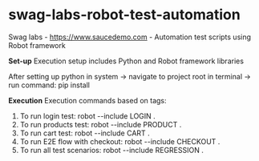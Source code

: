 # swag-labs-robot-test-automation
Swag labs - https://www.saucedemo.com - Automation test scripts using Robot framework

**Set-up**
Execution setup includes Python and Robot framework libraries

After setting up python in system -> navigate to project root in terminal -> run command: pip install

**Execution**
Execution commands based on tags:
1. To run login test: robot --include LOGIN .
2. To run products test: robot --include PRODUCT .
3. To run cart test: robot --include CART .
4. To run E2E flow with checkout: robot --include CHECKOUT .
5. To run all test scenarios: robot --include REGRESSION .
